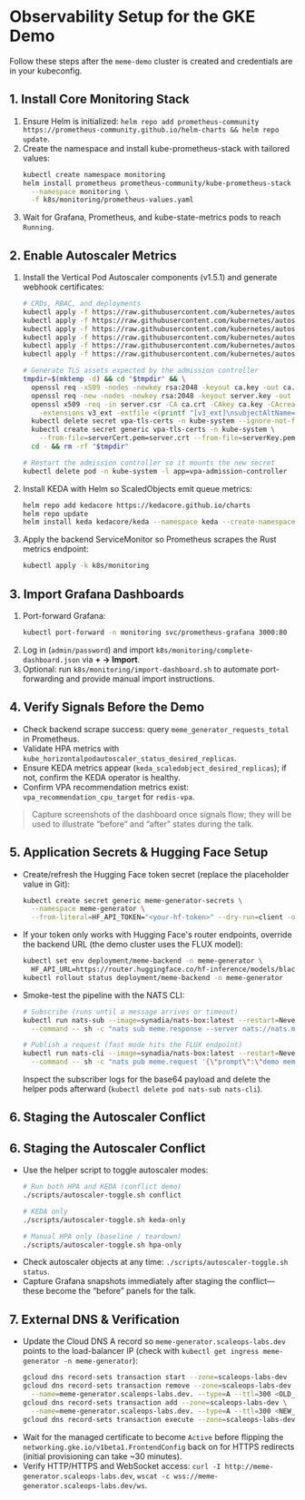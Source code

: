 # Observability Setup for the GKE Demo

Follow these steps after the `meme-demo` cluster is created and credentials are in your kubeconfig.

## 1. Install Core Monitoring Stack
1. Ensure Helm is initialized: `helm repo add prometheus-community https://prometheus-community.github.io/helm-charts && helm repo update`.
2. Create the namespace and install kube-prometheus-stack with tailored values:
   ```bash
   kubectl create namespace monitoring
   helm install prometheus prometheus-community/kube-prometheus-stack \
     --namespace monitoring \
     -f k8s/monitoring/prometheus-values.yaml
   ```
3. Wait for Grafana, Prometheus, and kube-state-metrics pods to reach `Running`.

## 2. Enable Autoscaler Metrics
1. Install the Vertical Pod Autoscaler components (v1.5.1) and generate webhook certificates:
   ```bash
   # CRDs, RBAC, and deployments
   kubectl apply -f https://raw.githubusercontent.com/kubernetes/autoscaler/vertical-pod-autoscaler-1.5.1/vertical-pod-autoscaler/deploy/vpa-v1-crd-gen.yaml
   kubectl apply -f https://raw.githubusercontent.com/kubernetes/autoscaler/vertical-pod-autoscaler-1.5.1/vertical-pod-autoscaler/deploy/vpa-rbac.yaml
   kubectl apply -f https://raw.githubusercontent.com/kubernetes/autoscaler/vertical-pod-autoscaler-1.5.1/vertical-pod-autoscaler/deploy/recommender-deployment.yaml
   kubectl apply -f https://raw.githubusercontent.com/kubernetes/autoscaler/vertical-pod-autoscaler-1.5.1/vertical-pod-autoscaler/deploy/updater-deployment.yaml
   kubectl apply -f https://raw.githubusercontent.com/kubernetes/autoscaler/vertical-pod-autoscaler-1.5.1/vertical-pod-autoscaler/deploy/admission-controller-service.yaml
   kubectl apply -f https://raw.githubusercontent.com/kubernetes/autoscaler/vertical-pod-autoscaler-1.5.1/vertical-pod-autoscaler/deploy/admission-controller-deployment.yaml

   # Generate TLS assets expected by the admission controller
   tmpdir=$(mktemp -d) && cd "$tmpdir" && \
     openssl req -x509 -nodes -newkey rsa:2048 -keyout ca.key -out ca.crt -days 365 -subj "/CN=VPA-CA" && \
     openssl req -new -nodes -newkey rsa:2048 -keyout server.key -out server.csr -subj "/CN=vpa-webhook.kube-system.svc" && \
     openssl x509 -req -in server.csr -CA ca.crt -CAkey ca.key -CAcreateserial -out server.crt -days 365 \
       -extensions v3_ext -extfile <(printf "[v3_ext]\nsubjectAltName=DNS:vpa-webhook.kube-system.svc,DNS:vpa-webhook.kube-system.svc.cluster.local") && \
     kubectl delete secret vpa-tls-certs -n kube-system --ignore-not-found && \
     kubectl create secret generic vpa-tls-certs -n kube-system \
       --from-file=serverCert.pem=server.crt --from-file=serverKey.pem=server.key --from-file=caCert.pem=ca.crt && \
     cd - && rm -rf "$tmpdir"

   # Restart the admission controller so it mounts the new secret
   kubectl delete pod -n kube-system -l app=vpa-admission-controller
   ```
2. Install KEDA with Helm so ScaledObjects emit queue metrics:
   ```bash
   helm repo add kedacore https://kedacore.github.io/charts
   helm repo update
   helm install keda kedacore/keda --namespace keda --create-namespace
   ```
3. Apply the backend ServiceMonitor so Prometheus scrapes the Rust metrics endpoint:
   ```bash
   kubectl apply -k k8s/monitoring
   ```

## 3. Import Grafana Dashboards
1. Port-forward Grafana:
   ```bash
   kubectl port-forward -n monitoring svc/prometheus-grafana 3000:80
   ```
2. Log in (`admin/password`) and import `k8s/monitoring/complete-dashboard.json` via **+ → Import**.
3. Optional: run `k8s/monitoring/import-dashboard.sh` to automate port-forwarding and provide manual import instructions.

## 4. Verify Signals Before the Demo
- Check backend scrape success: query `meme_generator_requests_total` in Prometheus.
- Validate HPA metrics with `kube_horizontalpodautoscaler_status_desired_replicas`.
- Ensure KEDA metrics appear (`keda_scaledobject_desired_replicas`); if not, confirm the KEDA operator is healthy.
- Confirm VPA recommendation metrics exist: `vpa_recommendation_cpu_target` for `redis-vpa`.

> Capture screenshots of the dashboard once signals flow; they will be used to illustrate “before” and “after” states during the talk.

## 5. Application Secrets & Hugging Face Setup
- Create/refresh the Hugging Face token secret (replace the placeholder value in Git):
  ```bash
  kubectl create secret generic meme-generator-secrets \
    --namespace meme-generator \
    --from-literal=HF_API_TOKEN="<your-hf-token>" --dry-run=client -o yaml | kubectl apply -f -
  ```
- If your token only works with Hugging Face's router endpoints, override the backend URL (the demo cluster uses the FLUX model):
  ```bash
  kubectl set env deployment/meme-backend -n meme-generator \
    HF_API_URL=https://router.huggingface.co/hf-inference/models/black-forest-labs/FLUX.1-schnell
  kubectl rollout status deployment/meme-backend -n meme-generator
  ```
- Smoke-test the pipeline with the NATS CLI:
  ```bash
  # Subscribe (runs until a message arrives or timeout)
  kubectl run nats-sub --image=synadia/nats-box:latest --restart=Never \
    --command -- sh -c "nats sub meme.response --server nats://nats.messaging.svc.cluster.local:4222 --timeout=60s"

  # Publish a request (fast mode hits the FLUX endpoint)
  kubectl run nats-cli --image=synadia/nats-box:latest --restart=Never \
    --command -- sh -c "nats pub meme.request '{\"prompt\":\"demo meme\",\"fast_mode\":true,\"small_image\":true}' --server nats://nats.messaging.svc.cluster.local:4222"
  ```
  Inspect the subscriber logs for the base64 payload and delete the helper pods afterward (`kubectl delete pod nats-sub nats-cli`).

## 6. Staging the Autoscaler Conflict
## 6. Staging the Autoscaler Conflict
- Use the helper script to toggle autoscaler modes:
  ```bash
  # Run both HPA and KEDA (conflict demo)
  ./scripts/autoscaler-toggle.sh conflict

  # KEDA only
  ./scripts/autoscaler-toggle.sh keda-only

  # Manual HPA only (baseline / teardown)
  ./scripts/autoscaler-toggle.sh hpa-only
  ```
- Check autoscaler objects at any time: `./scripts/autoscaler-toggle.sh status`.
- Capture Grafana snapshots immediately after staging the conflict—these become the “before” panels for the talk.
## 7. External DNS & Verification
- Update the Cloud DNS A record so `meme-generator.scaleops-labs.dev` points to the load-balancer IP (check with `kubectl get ingress meme-generator -n meme-generator`):
  ```bash
  gcloud dns record-sets transaction start --zone=scaleops-labs-dev
  gcloud dns record-sets transaction remove --zone=scaleops-labs-dev \
    --name=meme-generator.scaleops-labs.dev. --type=A --ttl=300 <OLD_IP>
  gcloud dns record-sets transaction add --zone=scaleops-labs-dev \
    --name=meme-generator.scaleops-labs.dev. --type=A --ttl=300 <NEW_LB_IP>
  gcloud dns record-sets transaction execute --zone=scaleops-labs-dev
  ```
- Wait for the managed certificate to become `Active` before flipping the `networking.gke.io/v1beta1.FrontendConfig` back on for HTTPS redirects (initial provisioning can take ~30 minutes).
- Verify HTTP/HTTPS and WebSocket access: `curl -I http://meme-generator.scaleops-labs.dev`, `wscat -c wss://meme-generator.scaleops-labs.dev/ws`.
